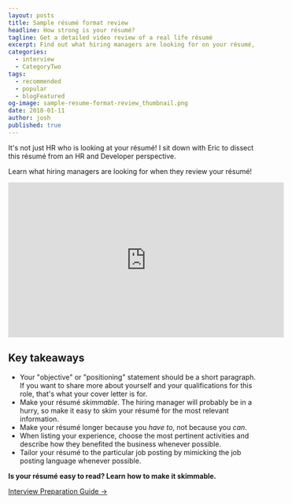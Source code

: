 ```yaml
---
layout: posts
title: Sample résumé format review
headline: How strong is your résumé?
tagline: Get a detailed video review of a real life résumé
excerpt: Find out what hiring managers are looking for on your résumé, plus common mistakes to avoid so your résumé doesn't end up on the bottom of the pile.
categories:
  - interview
  - CategoryTwo
tags:
  - recommended
  - popular
  - blogFeatured
og-image: sample-resume-format-review_thumbnail.png
date: 2018-01-11
author: josh
published: true
---
```

It's not just HR who is looking at your résumé! I sit down with Eric to dissect this résumé from an HR and Developer perspective.

Learn what hiring managers are looking for when they review your résumé!
	
<iframe width="560" height="315" src="https://www.youtube.com/embed/9t6Fs-1tEQI" title="Sample resume format review" frameborder="0" allow="accelerometer; autoplay; clipboard-write; encrypted-media; gyroscope; picture-in-picture" allowfullscreen></iframe>

## Key takeaways

- Your "objective" or "positioning" statement should be a short paragraph. If you want to share more about yourself and your qualifications for this role, that's what your cover letter is for.
- Make your résumé _skimmable_. The hiring manager will probably be in a hurry, so make it easy to skim your résumé for the most relevant information.
- Make your résumé longer because you _have to_, not because you _can_.
- When listing your experience, choose the most pertinent activities and describe how they benefited the business whenever possible.
- Tailor your résumé to the particular job posting by mimicking the job posting language whenever possible.

<div class='guide-link'>
<p><strong>Is your résumé easy to read? Learn how to make it skimmable.</strong></p>
<p><a href="/interview-preparation-guide/">Interview Preparation Guide →</a></p>
</div>

<div class="inline-ad hidden"></div>